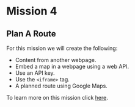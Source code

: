 # Mission 4 #

## Plan A Route ##

For this mission we will create the following:

- Content from another webpage.
- Embed a map in a webpage using a web API.
- Use an API key.
- Use the `<iframe>` tag.
- A planned route using Google Maps.

To learn more on this mission click [here](https://getcodingkids.com/mission/mission-4/).
